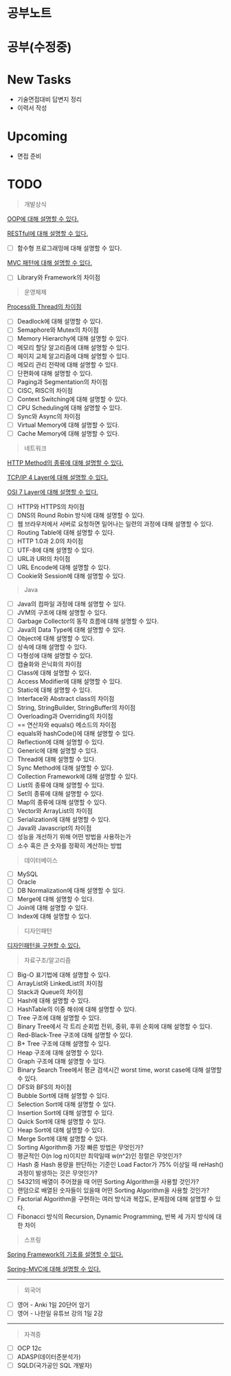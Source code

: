 # 공부노트

# **공부(수정중)**

# **New Tasks**

- 기술면접대비 답변지 정리
- 이력서 작성

# U**pcoming**

- 면접 준비

# **TODO**

> 개발상식

[OOP에 대해 설명할 수 있다.](./OOP-62740dad-8e8d-47e0-8a95-2f5c08f24f2b.md)

[RESTful에 대해 설명할 수 있다.](./RESTful-e0bc75f8-50fc-4d2f-b575-ec569eabec25.md)

- [ ]  함수형 프로그래밍에 대해 설명할 수 있다.

[MVC 패턴에 대해 설명할 수 있다.](./MVC-71e8d03d-5185-4df1-b829-deadd7a7a6a5.md)

- [ ]  Library와 Framework의 차이점

> 운영체제

[Process와 Thread의 차이점](./Process-Thread-ca9c4e19-fb48-4de4-bcee-17b0e352b6dd.md)

- [ ]  Deadlock에 대해 설명할 수 있다.
- [ ]  Semaphore와 Mutex의 차이점
- [ ]  Memory Hierarchy에 대해 설명할 수 있다.
- [ ]  메모리 할당 알고리즘에 대해 설명할 수 있다.
- [ ]  페이지 교체 알고리즘에 대해 설명할 수 있다.
- [ ]  메모리 관리 전략에 대해 설명할 수 있다.
- [ ]  단편화에 대해 설명할 수 있다.
- [ ]  Paging과 Segmentation의 차이점
- [ ]  CISC, RISC의 차이점
- [ ]  Context Switching에 대해 설명할 수 있다.
- [ ]  CPU Scheduling에 대해 설명할 수 있다.
- [ ]  Sync와 Async의 차이점
- [ ]  Virtual Memory에 대해 설명할 수 있다.
- [ ]  Cache Memory에 대해 설명할 수 있다.

> 네트워크

[HTTP Method의 종류에 대해 설명할 수 있다.](./HTTP-Method-8d5ffcd0-a2b4-4d4d-914e-c3c517724b96.md)

[TCP/IP 4 Layer에 대해 설명할 수 있다.](./TCP-IP-4-Layer-10f0f6e3-fd35-4ce6-b66c-65de111b2856.md)

[OSI 7 Layer에 대해 설명할 수 있다.](./OSI-7-Layer-77e20554-da4c-4ec0-95fd-87d036e3fb59.md)

- [ ]  HTTP와 HTTPS의 차이점
- [ ]  DNS의 Round Robin 방식에 대해 설명할 수 있다.
- [ ]  웹 브라우저에서 서버로 요청하면 일어나는 일련의 과정에 대해 설명할 수 있다.
- [ ]  Routing Table에 대해 설명할 수 있다.
- [ ]  HTTP 1.0과 2.0의 차이점
- [ ]  UTF-8에 대해 설명할 수 있다.
- [ ]  URL과 URI의 차이점
- [ ]  URL Encode에 대해 설명할 수 있다.
- [ ]  Cookie와 Session에 대해 설명할 수 있다.

> Java

- [ ]  Java의 컴파일 과정에 대해 설명할 수 있다.
- [ ]  JVM의 구조에 대해 설명할 수 있다.
- [ ]  Garbage Collector의 동작 흐름에 대해 설명할 수 있다.
- [ ]  Java의 Data Type에 대해 설명할 수 있다.
- [ ]  Object에 대해 설명할 수 있다.
- [ ]  상속에 대해 설명할 수 있다.
- [ ]  다형성에 대해 설명할 수 있다.
- [ ]  캡슐화와 은닉화의 차이점
- [ ]  Class에 대해 설명할 수 있다.
- [ ]  Access Modifier에 대해 설명할 수 있다.
- [ ]  Static에 대해 설명할 수 있다.
- [ ]  Interface와 Abstract class의 차이점
- [ ]  String, StringBuilder, StringBuffer의 차이점
- [ ]  Overloading과 Overriding의 차이점
- [ ]  == 연산자와 equals() 메소드의 차이점
- [ ]  equals와 hashCode()에 대해 설명할 수 있다.
- [ ]  Reflection에 대해 설명할 수 있다.
- [ ]  Generic에 대해 설명할 수 있다.
- [ ]  Thread에 대해 설명할 수 있다.
- [ ]  Sync Method에 대해 설명할 수 있다.
- [ ]  Collection Framework에 대해 설명할 수 있다.
- [ ]  List의 종류에 대해 설명할 수 있다.
- [ ]  Set의 종류에 대해 설명할 수 있다.
- [ ]  Map의 종류에 대해 설명할 수 있다.
- [ ]  Vector와 ArrayList의 차이점
- [ ]  Serialization에 대해 설명할 수 있다.
- [ ]  Java와 Javascript의 차이점
- [ ]  성능을 개선하기 위해 어떤 방법을 사용하는가
- [ ]  소수 혹은 큰 숫자를 정확히 계산하는 방법

> 데이터베이스

- [ ]  MySQL
- [ ]  Oracle
- [ ]  DB Normalization에 대해 설명할 수 있다.
- [ ]  Merge에 대해 설명할 수 있다.
- [ ]  Join에 대해 설명할 수 있다.
- [ ]  Index에 대해 설명할 수 있다.

> 디자인패턴

[디자인패턴을 구현할 수 있다.](./Untitled-9cdc701d-2c59-4e57-82ad-eb12a67e59b8.md)

> 자료구조/알고리즘

- [ ]  Big-O 표기법에 대해 설명할 수 있다.
- [ ]  ArrayList와 LinkedList의 차이점
- [ ]  Stack과 Queue의 차이점
- [ ]  Hash에 대해 설명할 수 있다.
- [ ]  HashTable의 이중 해쉬에 대해 설명할 수 있다.
- [ ]  Tree 구조에 대해 설명할 수 있다.
- [ ]  Binary Tree에서 각 트리 순회법 전위, 중위, 후위 순회에 대해 설명할 수 있다.
- [ ]  Red-Black-Tree 구조에 대해 설명할 수 있다.
- [ ]  B+ Tree 구조에 대해 설명할 수 있다.
- [ ]  Heap 구조에 대해 설명할 수 있다.
- [ ]  Graph 구조에 대해 설명할 수 있다.
- [ ]  Binary Search Tree에서 평균 검색시간 worst time, worst case에 대해 설명할 수 있다.
- [ ]  DFS와 BFS의 차이점
- [ ]  Bubble Sort에 대해 설명할 수 있다.
- [ ]  Selection Sort에 대해 설명할 수 있다.
- [ ]  Insertion Sort에 대해 설명할 수 있다.
- [ ]  Quick Sort에 대해 설명할 수 있다.
- [ ]  Heap Sort에 대해 설명할 수 있다.
- [ ]  Merge Sort에 대해 설명할 수 있다.
- [ ]  Sorting Algorithm중 가장 빠른 방법은 무엇인가?
- [ ]  평균적인 O(n log n)이지만 최악일때 w(n^2)인 정렬은 무엇인가?
- [ ]  Hash 중 Hash 용량을 판단하는 기준인 Load Factor가 75% 이상일
 때 reHash() 과정이 발생하는 것은 무엇인가?
- [ ]  54321의 배열이 주어졌을 때 어떤 Sorting Algorithm을 사용할 것인가?
- [ ]  랜덤으로 배열된 숫자들이 있을때 어떤 Sorting Algorithm을 사용할 것인가?
- [ ]  Factorial Algorithm을 구현하는 여러 방식과 복잡도, 문제점에 대해 설명할
 수 있다.
- [ ]  Fibonacci 방식의 Recursion, Dynamic Programming, 반복 세 가지 방식에 대한 차이

> 스프링

[Spring Framework의 기초를 설명할 수 있다.](./Spring-Framework-16dcf1bd-8e83-4ee3-a0ae-d739ac8391ec.md)

[Spring-MVC에 대해 설명할 수 있다.](./Spring-MVC-91f3a81a-4a9a-4561-9544-14bce28cafa9.md)

---

> 외국어

- [ ]  영어 - Anki 1일 20단어 암기
- [ ]  영어 - 나한일 유튜브 강의  1일 2강

---

> 자격증

- [ ]  OCP 12c
- [ ]  ADASP(데이터준분석가)
- [ ]  SQLD(국가공인 SQL 개발자)
